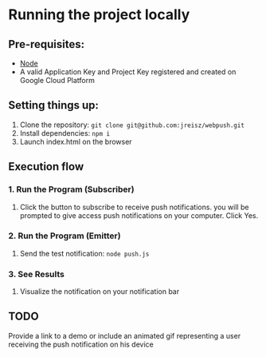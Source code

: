 # Running the project locally

## Pre-requisites:

- [Node](https://nodejs.org/en/download)
- A valid Application Key and Project Key registered and created on Google Cloud Platform

## Setting things up:

1.  Clone the repository: `git clone git@github.com:jreisz/webpush.git`
2.  Install dependencies: `npm i`
3.  Launch index.html on the browser

## Execution flow

### 1. Run the Program (Subscriber)

1.  Click the button to subscribe to receive push notifications. you will be prompted to give access push notifications on your computer. Click Yes.

### 2. Run the Program (Emitter)  

1.  Send the test notification: `node push.js`

### 3. See Results

1.  Visualize the notification on your notification bar

## TODO
Provide a link to a demo or include an animated gif representing a user receiving the push notification on his device
